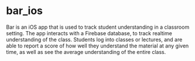 bar_ios
=======

Bar is an iOS app that is used to track student understanding in a classroom setting. The app interacts with a Firebase database, to track realtime understanding of the class. Students log into classes or lectures, and are able to report a score of how well they understand the material at any given time, as well as see the average understanding of the entire class.
